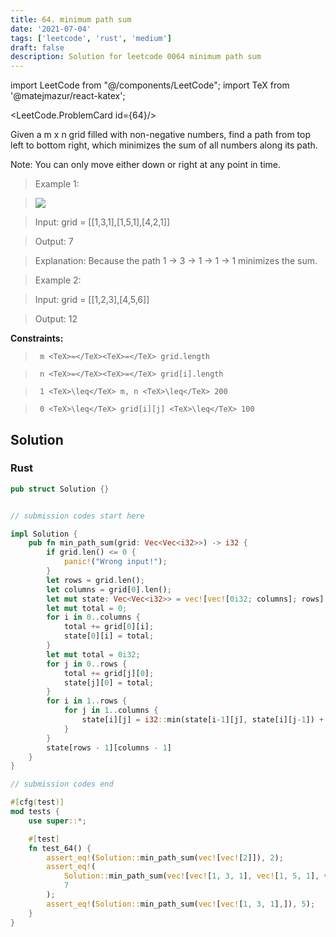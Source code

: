 ```yaml
---
title: 64. minimum path sum
date: '2021-07-04'
tags: ['leetcode', 'rust', 'medium']
draft: false
description: Solution for leetcode 0064 minimum path sum
---
```

import LeetCode from "@/components/LeetCode";
import TeX from '@matejmazur/react-katex';

<LeetCode.ProblemCard id={64}/>
 

  Given a m x n grid filled with non-negative numbers, find a path from top left to bottom right, which minimizes the sum of all numbers along its path.

  Note: You can only move either down or right at any point in time.

   

 >   Example 1:

 >   ![](https://assets.leetcode.com/uploads/2020/11/05/minpath.jpg)

 >   Input: grid <TeX>=</TeX> [[1,3,1],[1,5,1],[4,2,1]]

 >   Output: 7

 >   Explanation: Because the path 1 &rarr; 3 &rarr; 1 &rarr; 1 &rarr; 1 minimizes the sum.

  

 >   Example 2:

  

 >   Input: grid <TeX>=</TeX> [[1,2,3],[4,5,6]]

 >   Output: 12

  

   

  **Constraints:**

  

 >   	m <TeX>=</TeX><TeX>=</TeX> grid.length

 >   	n <TeX>=</TeX><TeX>=</TeX> grid[i].length

 >   	1 <TeX>\leq</TeX> m, n <TeX>\leq</TeX> 200

 >   	0 <TeX>\leq</TeX> grid[i][j] <TeX>\leq</TeX> 100


## Solution
### Rust
```rust
pub struct Solution {}


// submission codes start here

impl Solution {
    pub fn min_path_sum(grid: Vec<Vec<i32>>) -> i32 {
        if grid.len() <= 0 {
            panic!("Wrong input!");
        }
        let rows = grid.len();
        let columns = grid[0].len();
        let mut state: Vec<Vec<i32>> = vec![vec![0i32; columns]; rows];
        let mut total = 0;
        for i in 0..columns {
            total += grid[0][i];
            state[0][i] = total;
        }
        let mut total = 0i32;
        for j in 0..rows {
            total += grid[j][0];
            state[j][0] = total;
        }
        for i in 1..rows {
            for j in 1..columns {
                state[i][j] = i32::min(state[i-1][j], state[i][j-1]) + grid[i][j];
            }
        }
        state[rows - 1][columns - 1]
    }
}

// submission codes end

#[cfg(test)]
mod tests {
    use super::*;

    #[test]
    fn test_64() {
        assert_eq!(Solution::min_path_sum(vec![vec![2]]), 2);
        assert_eq!(
            Solution::min_path_sum(vec![vec![1, 3, 1], vec![1, 5, 1], vec![4, 2, 1],]),
            7
        );
        assert_eq!(Solution::min_path_sum(vec![vec![1, 3, 1],]), 5);
    }
}

```
